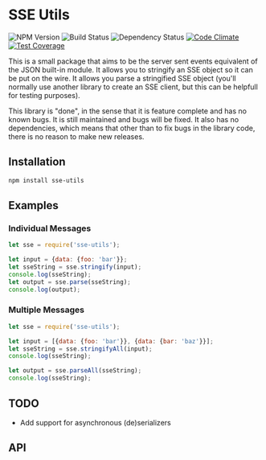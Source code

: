 # SSE Utils
![NPM Version](https://img.shields.io/npm/v/sse-utils.svg)
![Build Status](https://github.com/wdullaer/sse-utils/workflows/sse-utils/badge.svg)
![Dependency Status](https://david-dm.org/wdullaer/sse-utils.svg)
[![Code Climate](https://codeclimate.com/github/wdullaer/sse-utils/badges/gpa.svg)](https://codeclimate.com/github/wdullaer/sse-utils)
[![Test Coverage](https://codeclimate.com/github/wdullaer/sse-utils/badges/coverage.svg)](https://codeclimate.com/github/wdullaer/sse-utils/coverage)

This is a small package that aims to be the server sent events equivalent of the JSON built-in module.
It allows you to stringify an SSE object so it can be put on the wire.
It allows you parse a stringified SSE object (you'll normally use another library to create an SSE client, but this can be helpfull for testing purposes).

This library is "done", in the sense that it is feature complete and has no known bugs. It is still maintained and bugs will be fixed. It also has no dependencies, which means that other than to fix bugs in the library code, there is no reason to make new releases.

## Installation

```bash
npm install sse-utils
```

## Examples

### Individual Messages
```javascript
let sse = require('sse-utils');

let input = {data: {foo: 'bar'}};
let sseString = sse.stringify(input);
console.log(sseString);
let output = sse.parse(sseString);
console.log(output);
```

### Multiple Messages
```javascript
let sse = require('sse-utils');

let input = [{data: {foo: 'bar'}}, {data: {bar: 'baz'}}];
let sseString = sse.stringifyAll(input);
console.log(sseString);

let output = sse.parseAll(sseString);
console.log(sseString);
```

## TODO
* Add support for asynchronous (de)serializers

## API

